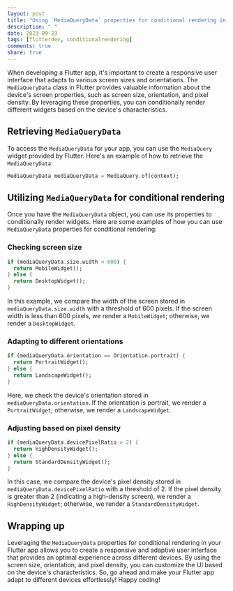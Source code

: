 ```yaml
---
layout: post
title: "Using `MediaQueryData` properties for conditional rendering in Flutter"
description: " "
date: 2023-09-23
tags: [flutterdev, conditionalrendering]
comments: true
share: true
---
```


When developing a Flutter app, it's important to create a responsive user interface that adapts to various screen sizes and orientations. The `MediaQueryData` class in Flutter provides valuable information about the device's screen properties, such as screen size, orientation, and pixel density. By leveraging these properties, you can conditionally render different widgets based on the device's characteristics.

## Retrieving `MediaQueryData`

To access the `MediaQueryData` for your app, you can use the `MediaQuery` widget provided by Flutter. Here's an example of how to retrieve the `MediaQueryData`:

```dart
MediaQueryData mediaQueryData = MediaQuery.of(context);
```

## Utilizing `MediaQueryData` for conditional rendering

Once you have the `MediaQueryData` object, you can use its properties to conditionally render widgets. Here are some examples of how you can use `MediaQueryData` properties for conditional rendering:

### Checking screen size

```dart
if (mediaQueryData.size.width < 600) {
  return MobileWidget();
} else {
  return DesktopWidget();
}
```

In this example, we compare the width of the screen stored in `mediaQueryData.size.width` with a threshold of 600 pixels. If the screen width is less than 600 pixels, we render a `MobileWidget`; otherwise, we render a `DesktopWidget`.

### Adapting to different orientations

```dart
if (mediaQueryData.orientation == Orientation.portrait) {
  return PortraitWidget();
} else {
  return LandscapeWidget();
}
```

Here, we check the device's orientation stored in `mediaQueryData.orientation`. If the orientation is portrait, we render a `PortraitWidget`; otherwise, we render a `LandscapeWidget`.

### Adjusting based on pixel density

```dart
if (mediaQueryData.devicePixelRatio > 2) {
  return HighDensityWidget();
} else {
  return StandardDensityWidget();
}
```

In this case, we compare the device's pixel density stored in `mediaQueryData.devicePixelRatio` with a threshold of 2. If the pixel density is greater than 2 (indicating a high-density screen), we render a `HighDensityWidget`; otherwise, we render a `StandardDensityWidget`.

## Wrapping up

Leveraging the `MediaQueryData` properties for conditional rendering in your Flutter app allows you to create a responsive and adaptive user interface that provides an optimal experience across different devices. By using the screen size, orientation, and pixel density, you can customize the UI based on the device's characteristics. So, go ahead and make your Flutter app adapt to different devices effortlessly! Happy coding!